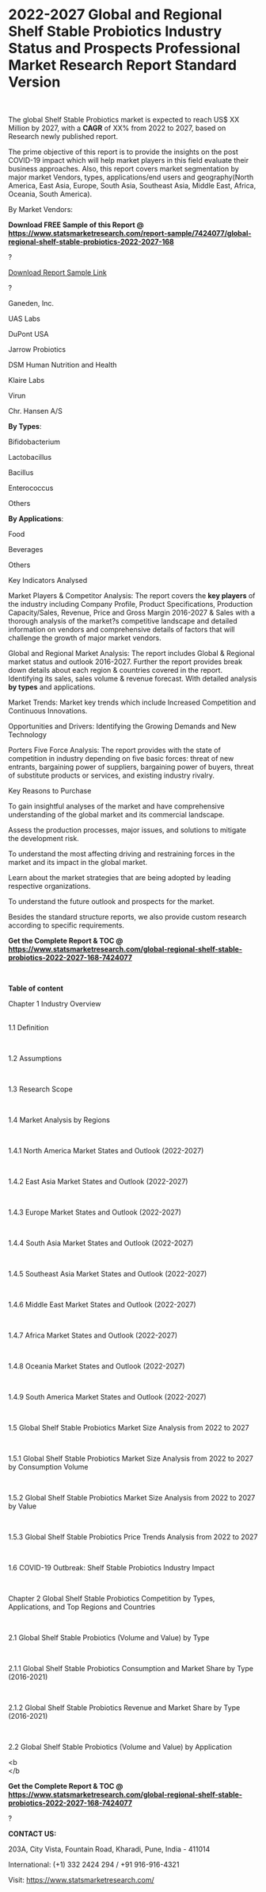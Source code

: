 <h1>2022-2027 Global and Regional Shelf Stable Probiotics Industry Status and Prospects Professional Market Research Report Standard Version</h1><br/><p>The global Shelf Stable Probiotics market is expected to reach US$ XX Million by 2027, with a <strong>CAGR</strong> of XX% from 2022 to 2027, based on Research newly published report.</p>
 
 
 
 <p>The prime objective of this report is to provide the insights on the post COVID-19 impact which will help market players in this field evaluate their business approaches. Also, this report covers market segmentation by major market Vendors, types, applications/end users and geography(North America, East Asia, Europe, South Asia, Southeast Asia, Middle East, Africa, Oceania, South America).</p>
 
 
 
 <p>By Market Vendors:</p>
 
 
 
 <div><b>Download FREE Sample of this Report @ <a href="https://www.statsmarketresearch.com/download-free-sample/7424077/global-regional-shelf-stable-probiotics-2022-2027-168">https://www.statsmarketresearch.com/report-sample/7424077/global-regional-shelf-stable-probiotics-2022-2027-168</a></b></div>
 
 
 
 <p>? </p>
 
 
 
 <p><a href="https://www.statsmarketresearch.com/download-free-sample/7424077/global-regional-shelf-stable-probiotics-2022-2027-168">Download Report Sample Link</a></p>
 
 
 
 <p>? </p>
 
 
 
 <p>Ganeden, Inc.</p>
 
 
 
 <p>UAS Labs</p>
 
 
 
 <p>DuPont USA</p>
 
 
 
 <p>Jarrow Probiotics</p>
 
 
 
 <p>DSM Human Nutrition and Health</p>
 
 
 
 <p>Klaire Labs</p>
 
 
 
 <p>Virun</p>
 
 
 
 <p>Chr. Hansen A/S</p>
 
 
 
 <p><strong>By Types</strong>:</p>
 
 
 
 <p>Bifidobacterium</p>
 
 
 
 <p>Lactobacillus</p>
 
 
 
 <p>Bacillus</p>
 
 
 
 <p>Enterococcus</p>
 
 
 
 <p>Others</p>
 
 
 
 <p><strong><strong>By Applications</strong></strong>:</p>
 
 
 
 <p>Food</p>
 
 
 
 <p>Beverages</p>
 
 
 
 <p>Others</p>
 
 
 
 <p>Key Indicators Analysed</p>
 
 
 
 <p>Market Players & Competitor Analysis: The report covers the <strong>key players</strong> of the industry including Company Profile, Product Specifications, Production Capacity/Sales, Revenue, Price and Gross Margin 2016-2027 & Sales with a thorough analysis of the market?s competitive landscape and detailed information on vendors and comprehensive details of factors that will challenge the growth of major market vendors.</p>
 
 
 
 <p>Global and Regional Market Analysis: The report includes Global & Regional market status and outlook 2016-2027. Further the report provides break down details about each region & countries covered in the report. Identifying its sales, sales volume & revenue forecast. With detailed analysis <strong>by types</strong> and applications.</p>
 
 
 
 <p>Market Trends: Market key trends which include Increased Competition and Continuous Innovations.</p>
 
 
 
 <p>Opportunities and Drivers: Identifying the Growing Demands and New Technology</p>
 
 
 
 <p>Porters Five Force Analysis: The report provides with the state of competition in industry depending on five basic forces: threat of new entrants, bargaining power of suppliers, bargaining power of buyers, threat of substitute products or services, and existing industry rivalry.</p>
 
 
 
 <p>Key Reasons to Purchase</p>
 
 
 
 <p>To gain insightful analyses of the market and have comprehensive understanding of the global market and its commercial landscape.</p>
 
 
 
 <p>Assess the production processes, major issues, and solutions to mitigate the development risk.</p>
 
 
 
 <p>To understand the most affecting driving and restraining forces in the market and its impact in the global market.</p>
 
 
 
 <p>Learn about the market strategies that are being adopted by leading respective organizations.</p>
 
 
 
 <p>To understand the future outlook and prospects for the market.</p>
 
 
 
 <p>Besides the standard structure reports, we also provide custom research according to specific requirements.</p>
 
 
 
 <div><b>Get the Complete Report & TOC @ <a href="https://www.statsmarketresearch.com/global-regional-shelf-stable-probiotics-2022-2027-168-7424077">https://www.statsmarketresearch.com/global-regional-shelf-stable-probiotics-2022-2027-168-7424077</a></b></div>
 
 
 
 <p><br />
 
 <b>Table of content</b></p>
 
 
 
 <p>Chapter 1 Industry Overview<br />
 
 <br />
 
 1.1 Definition<br />
 
 <br />
 
 1.2 Assumptions<br />
 
 <br />
 
 1.3 Research Scope<br />
 
 <br />
 
 1.4 Market Analysis by Regions<br />
 
 <br />
 
 1.4.1 North America Market States and Outlook (2022-2027)<br />
 
 <br />
 
 1.4.2 East Asia Market States and Outlook (2022-2027)<br />
 
 <br />
 
 1.4.3 Europe Market States and Outlook (2022-2027)<br />
 
 <br />
 
 1.4.4 South Asia Market States and Outlook (2022-2027)<br />
 
 <br />
 
 1.4.5 Southeast Asia Market States and Outlook (2022-2027)<br />
 
 <br />
 
 1.4.6 Middle East Market States and Outlook (2022-2027)<br />
 
 <br />
 
 1.4.7 Africa Market States and Outlook (2022-2027)<br />
 
 <br />
 
 1.4.8 Oceania Market States and Outlook (2022-2027)<br />
 
 <br />
 
 1.4.9 South America Market States and Outlook (2022-2027)<br />
 
 <br />
 
 1.5 Global Shelf Stable Probiotics Market Size Analysis from 2022 to 2027<br />
 
 <br />
 
 1.5.1 Global Shelf Stable Probiotics Market Size Analysis from 2022 to 2027 by Consumption Volume<br />
 
 <br />
 
 1.5.2 Global Shelf Stable Probiotics Market Size Analysis from 2022 to 2027 by Value<br />
 
 <br />
 
 1.5.3 Global Shelf Stable Probiotics Price Trends Analysis from 2022 to 2027<br />
 
 <br />
 
 1.6 COVID-19 Outbreak: Shelf Stable Probiotics Industry Impact<br />
 
 <br />
 
 Chapter 2 Global Shelf Stable Probiotics Competition by Types, Applications, and Top Regions and Countries<br />
 
 <br />
 
 2.1 Global Shelf Stable Probiotics (Volume and Value) by Type<br />
 
 <br />
 
 2.1.1 Global Shelf Stable Probiotics Consumption and Market Share by Type (2016-2021)<br />
 
 <br />
 
 2.1.2 Global Shelf Stable Probiotics Revenue and Market Share by Type (2016-2021)<br />
 
 <br />
 
 2.2 Global Shelf Stable Probiotics (Volume and Value) by Application<br />
 
 <b<br></b<br></p>
 
 
 
 <div><b>Get the Complete Report & TOC @ <a href="https://www.statsmarketresearch.com/global-regional-shelf-stable-probiotics-2022-2027-168-7424077">https://www.statsmarketresearch.com/global-regional-shelf-stable-probiotics-2022-2027-168-7424077</a></b></div>
 
 
 
 <p>? </p>
 
 
 
 <p><b>CONTACT US:</b><br />
 
 203A, City Vista, Fountain Road, Kharadi, Pune, India - 411014<br />
 
 International: (+1) 332 2424 294 / +91 916-916-4321<br />
 
 Visit: <a href="https://www.statsmarketresearch.com/">https://www.statsmarketresearch.com/</a></p>